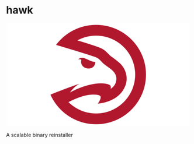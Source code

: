 # hawk
<p align="center">
  <img src="https://github.com/ankushT369/hawk/blob/main/Docs/hawk-img5.png" alt="Example Image">
</p>

A scalable binary reinstaller

